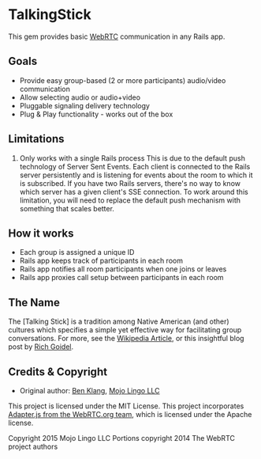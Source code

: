 # TalkingStick

This gem provides basic [WebRTC](https://webrtc.org) communication in any Rails app.


## Goals

* Provide easy group-based (2 or more participants) audio/video communication
* Allow selecting audio or audio+video
* Pluggable signaling delivery technology
* Plug & Play functionality - works out of the box

## Limitations

1. Only works with a single Rails process
This is due to the default push technology of Server Sent Events. Each client is connected to the Rails server persistently and is listening for events about the room to which it is subscribed. If you have two Rails servers, there's no way to know which server has a given client's SSE connection. To work around this limitation, you will need to replace the default push mechanism with something that scales better.


## How it works

* Each group is assigned a unique ID
* Rails app keeps track of participants in each room
* Rails app notifies all room participants when one joins or leaves
* Rails app proxies call setup between participants in each room

## The Name

The [Talking Stick] is a tradition among Native American (and other) cultures which specifies a simple yet effective way for facilitating group conversations. For more, see the [Wikipedia Article](https://en.wikipedia.org/wiki/Talking_stick), or this insightful blog post by [Rich Goidel](http://www.dangerouskitchen.com/shut-up-and-listen/).

## Credits & Copyright

* Original author: [Ben Klang](https://twitter.com/bklang), [Mojo Lingo LLC](https://mojolingo.com)

This project is licensed under the MIT License. This project incorporates [Adapter.js from the WebRTC.org team](https://github.com/webrtc/adapter), which is licensed under the Apache license.

Copyright 2015 Mojo Lingo LLC
Portions copyright 2014 The WebRTC project authors
